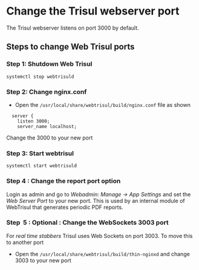 # Change the Trisul webserver port

The Trisul webserver listens on port 3000 by default.

## Steps to change Web Trisul ports

### Step 1: Shutdown Web Trisul

```language-bash
systemctl stop webtrisuld
```

### Step 2: Change nginx.conf

- Open the `/usr/local/share/webtrisul/build/nginx.conf` file as shown

```
  server {
    listen 3000;
    server_name localhost;
```

Change the 3000 to your new port

### Step 3: Start webtrisul

```
systemctl start webtrisuld
```

### Step 4 : Change the report port option

Login as admin and go to *Webadmin: Manage -\> App Settings* and set the
*Web Server Port* to your new port. This is used by an internal module
of WebTrisul that generates periodic PDF reports.

### Step  5 : Optional : Change the WebSockets 3003 port

For *real time stabbers* Trisul uses Web Sockets on port 3003. To move this to another port

- Open the `/usr/local/share/webtrisul/build/thin-nginxd` and change 3003 to your new port
